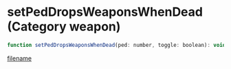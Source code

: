 # setPedDropsWeaponsWhenDead (Category weapon)

```js
function setPedDropsWeaponsWhenDead(ped: number, toggle: boolean): void
```

[filename](setPedDropsWeaponsWhenDead_m.md ':include')